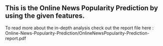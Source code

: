 ## This is the Online News Popularity Prediction by using the given features. 

To read more about the in-depth analysis check out the report file here : Online-News-Popularity-Prediction/OnlineNewsPopularity-Prediction-report.pdf

